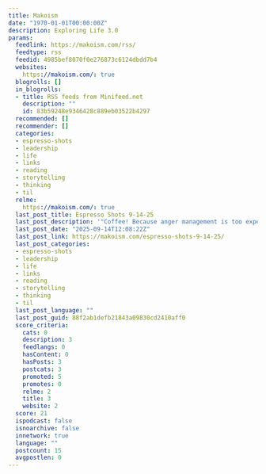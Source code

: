 ```yaml
---
title: Makoism
date: "1970-01-01T00:00:00Z"
description: Exploring Life 3.0
params:
  feedlink: https://makoism.com/rss/
  feedtype: rss
  feedid: 4985bef8070f0e276873c6124dbdd7b4
  websites:
    https://makoism.com/: true
  blogrolls: []
  in_blogrolls:
  - title: RSS feeds from Minifeed.net
    description: ""
    id: 83b59248e9346428c889eb03522b4297
  recommended: []
  recommender: []
  categories:
  - espresso-shots
  - leadership
  - life
  - links
  - reading
  - storytelling
  - thinking
  - til
  relme:
    https://makoism.com/: true
  last_post_title: Espresso Shots 9-14-25
  last_post_description: '"Coffee! Because anger management is too expensive." – Unknown'
  last_post_date: "2025-09-14T12:08:22Z"
  last_post_link: https://makoism.com/espresso-shots-9-14-25/
  last_post_categories:
  - espresso-shots
  - leadership
  - life
  - links
  - reading
  - storytelling
  - thinking
  - til
  last_post_language: ""
  last_post_guid: 88f2ab1defb21843a09830cd2410aff0
  score_criteria:
    cats: 0
    description: 3
    feedlangs: 0
    hasContent: 0
    hasPosts: 3
    postcats: 3
    promoted: 5
    promotes: 0
    relme: 2
    title: 3
    website: 2
  score: 21
  ispodcast: false
  isnoarchive: false
  innetwork: true
  language: ""
  postcount: 15
  avgpostlen: 0
---
```

